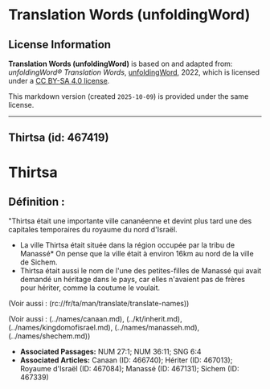 # Translation Words (unfoldingWord)

## License Information

**Translation Words (unfoldingWord)** is based on and adapted from: _unfoldingWord® Translation Words_, [unfoldingWord](https://unfoldingword.org/utw), 2022, which is licensed under a [CC BY-SA 4.0 license](https://creativecommons.org/licenses/by-sa/4.0/legalcode.en).

This markdown version (created `2025-10-09`) is provided under the same license.



--------------------------------

## Thirtsa (id: 467419)

Thirtsa
=======

Définition :
------------

"Thirtsa était une importante ville cananéenne et devint plus tard une des capitales temporaires du royaume du nord d'Israël.

* La ville Thirtsa était située dans la région occupée par la tribu de Manassé\* On pense que la ville était à environ 16km au nord de la ville de Sichem.
* Thirtsa était aussi le nom de l'une des petites\-filles de Manassé qui avait demandé un héritage dans le pays, car elles n'avaient pas de frères pour hériter, comme la coutume le voulait.

(Voir aussi : (rc://fr/ta/man/translate/translate\-names))

(Voir aussi : (../names/canaan.md), (../kt/inherit.md), (../names/kingdomofisrael.md), (../names/manasseh.md), (../names/shechem.md))

* **Associated Passages:** NUM 27:1; NUM 36:11; SNG 6:4
* **Associated Articles:** Canaan (ID: 466740); Hériter (ID: 467013); Royaume d'Israël (ID: 467084); Manassé (ID: 467131); Sichem (ID: 467339)

